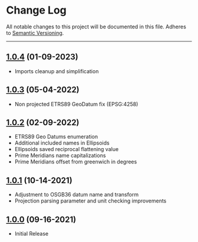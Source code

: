 # Change Log
All notable changes to this project will be documented in this file.
Adheres to [Semantic Versioning](http://semver.org/).

---

## [1.0.4](https://github.com/ngageoint/coordinate-reference-systems-ios/releases/tag/1.0.4) (01-09-2023)

* Imports cleanup and simplification

## [1.0.3](https://github.com/ngageoint/coordinate-reference-systems-ios/releases/tag/1.0.3) (05-04-2022)

* Non projected ETRS89 GeoDatum fix (EPSG:4258)

## [1.0.2](https://github.com/ngageoint/coordinate-reference-systems-ios/releases/tag/1.0.2) (02-09-2022)

* ETRS89 Geo Datums enumeration
* Additional included names in Ellipsoids
* Ellipsoids saved reciprocal flattening value
* Prime Meridians name capitalizations
* Prime Meridians offset from greenwich in degrees

## [1.0.1](https://github.com/ngageoint/coordinate-reference-systems-ios/releases/tag/1.0.1) (10-14-2021)

* Adjustment to OSGB36 datum name and transform
* Projection parsing parameter and unit checking improvements

## [1.0.0](https://github.com/ngageoint/coordinate-reference-systems-ios/releases/tag/1.0.0) (09-16-2021)

* Initial Release
